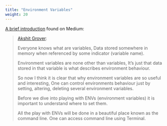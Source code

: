 ```yaml
---
title: "Environment Variables"
weight: 20
---
```


[A brief introduction](https://codeburst.io/linux-environment-variables-53cea0245dc9) found on Medium:

> [Akshit Grover](https://codeburst.io/@akshitgrover_): 
>
> Everyone knows what are variables, Data stored somewhere in memory when referenced by some indicator (variable name).
>
> Environment variables are none other than variables, It’s just that data stored in that variable is what describes environment behaviour.
>
> So now I think it is clear that why environment variables are so useful and interesting, One can control environments behaviour just by setting, altering, deleting several environment variables.
>
> Before we dive into playing with ENVs (environment variables) it is important to understand where to set them.
>
> All the play with ENVs will be done in a beautiful place known as the command line. One can access command line using Terminal.